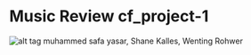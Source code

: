 # Music Review cf_project-1
![alt tag](https://github.com/msafayasar/cf-project_1/blob/master/listenUp-4-2-5-last.svg)
muhammed safa yasar, Shane Kalles, Wenting Rohwer
